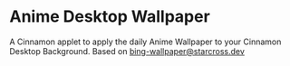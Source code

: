 # Anime Desktop Wallpaper

A Cinnamon applet to apply the daily Anime Wallpaper to your Cinnamon Desktop Background.
Based on [bing-wallpaper@starcross.dev](https://github.com/linuxmint/cinnamon-spices-applets/tree/master/bing-wallpaper%40starcross.dev)
